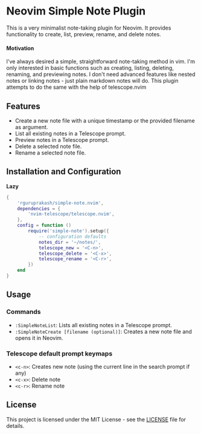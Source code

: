 # Neovim Simple Note Plugin

This is a very minimalist note-taking plugin for Neovim. It provides functionality to create, list, preview, rename, and delete notes.

#### Motivation
I've always desired a simple, straightforward note-taking method in vim. I'm only interested in basic functions such as creating, listing, deleting, renaming, and previewing notes. I don't need advanced features like nested notes or linking notes - just plain markdown notes will do. This plugin attempts to do the same with the help of telescope.nvim

## Features

- Create a new note file with a unique timestamp or the provided filename as argument.
- List all existing notes in a Telescope prompt.
- Preview notes in a Telescope prompt.
- Delete a selected note file.
- Rename a selected note file.

## Installation and Configuration

**Lazy**

```lua
{
    'rguruprakash/simple-note.nvim',
    dependencies = {
        'nvim-telescope/telescope.nvim',
    },
    config = function ()
        require('simple-note').setup({
            -- configuration defaults
            notes_dir = '~/notes/',
            telescope_new = '<C-n>',
            telescope_delete = '<C-x>',
            telescope_rename = '<C-r>',
        })
    end
}
```

## Usage

### Commands

- `:SimpleNoteList`: Lists all existing notes in a Telescope prompt.
- `:SimpleNoteCreate [filename (optional)]`: Creates a new note file and opens it in Neovim.

### Telescope default prompt keymaps

- `<c-n>`: Creates new note (using the current line in the search prompt if any)
- `<c-x>`: Delete note
- `<c-r>`: Rename note

## License

This project is licensed under the MIT License - see the [LICENSE](LICENSE) file for details.
